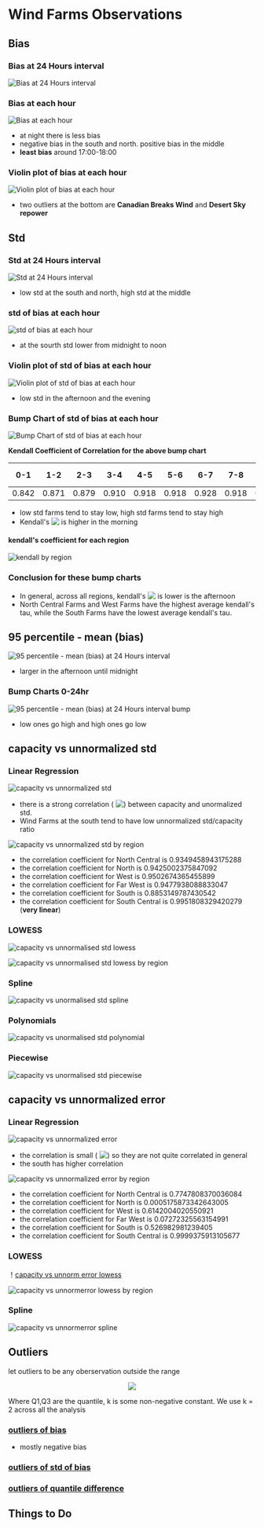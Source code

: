 # Wind Farms Observations

## Bias

### Bias at 24 Hours interval

![Bias at 24 Hours interval](./plots/bias_24hr_with_area.png)

### Bias at each hour

![Bias at each hour](./plots/bias_1hr.png)

- at night there is less bias
- negative bias in the south and north. positive bias in the middle
- **least bias** around 17:00-18:00

### Violin plot of bias at each hour

![Violin plot of bias at each hour](./plots/violin_and_box_bias_1hr.png)

- two outliers at the bottom are **Canadian Breaks Wind** and **Desert Sky repower**

## Std

### Std at 24 Hours interval

![Std at 24 Hours interval](./plots/std_of_bias_24hr.png)

- low std at the south and north, high std at the middle

### std of bias at each hour

![std of bias at each hour](./plots/std_of_bias_1hr.png)

- at the sourth std lower from midnight to noon

### Violin plot of std of bias at each hour

![Violin plot of std of bias at each hour](./plots/violin_and_box_std_of_bias_1hr.png)

- low std in the afternoon and the evening

### Bump Chart of std of bias at each hour

![Bump Chart of std of bias at each hour](./plots/std_bumpchart_all_farm_all_time.png)

**Kendall Coefficient of Correlation for the above bump chart**

|0-1| 1-2 | 2-3 | 3-4 | 4-5 | 5-6 | 6-7 | 7-8 | 8-9 | 9-10 | 10-11 | 11-12 | 12-13 | 13-14 | 14-15 | 15-16 | 16-17 | 17-18 | 18-19 | 19-20 | 20-21 | 21-22 | 22-23 | 23-24 |
| ----- | ----- | ----- | ----- | ----- | ----- | ----- | ----- | ----- | ----- | ----- | ----- | ----- | ----- | ----- | ----- | ----- | ----- | ----- | ----- | ----- | ----- | ----- | ----- |
|0.842 |0.871 |0.879 |0.910 |0.918 |0.918 |0.928 |0.918 |0.916 |0.916 |0.894 |0.891 |0.878 |0.833 |0.808 |<font color='red'>0.825</font> |0.832 |0.853 |0.863 |0.881 |0.865 |0.846 |0.883 |

- low std farms tend to stay low, high std farms tend to stay high
- Kendall's <!-- $\tau$ --> <img style="transform: translateY(0.1em); background: white;" src="https://render.githubusercontent.com/render/math?math=%5Ctau"> is higher in the morning

#### kendall's coefficient for each region

![kendall by region](./plots/kendall.png)

### Conclusion for these bump charts

- In general, across all regions, kendall's <!-- $\tau$ --> <img style="transform: translateY(0.1em); background: white;" src="https://render.githubusercontent.com/render/math?math=%5Ctau"> is lower is the afternoon
- North Central Farms and West Farms have the highest average kendall's tau, while the South Farms have the lowest average kendall's tau.

## 95 percentile - mean (bias)

![95 percentile - mean (bias) at 24 Hours interval](./plots/bias_95quantile_minus_mean_1hr.png)

- larger in the afternoon until midnight

### Bump Charts 0-24hr

![95 percentile - mean (bias) at 24 Hours interval bump](./plots/bumpchart_quantile_0-24.png)

- low ones go high and high ones go low

## capacity vs unnormalized std

### Linear Regression

![capacity vs unnormalized std](./plots/capacity_vs_unnormstd.png)

- there is a strong correlation (<!-- $r^2 = 0.897$ --> <img style="transform: translateY(0.1em); background: white;" src="https://render.githubusercontent.com/render/math?math=r%5E2%20%3D%200.897">) between capacity and unormalized std.
- Wind Farms at the south tend to have low unnormalized std/capacity ratio

![capacity vs unnormalized std by region](./plots/capacity_vs_unnormstd_by_region.png)

- the correlation coefficient for North Central is 0.9349458943175288
- the correlation coefficient for North is 0.9425002375847092
- the correlation coefficient for West is 0.9502674365455899
- the correlation coefficient for Far West is 0.9477938088833047
- the correlation coefficient for South is 0.8853149787430542
- the correlation coefficient for South Central is 0.9951808329420279 (**very linear**)

### LOWESS

![capacity vs unnormalised std lowess](./plots/capacity_vs_unnormstd_lowess.png)

![capacity vs unnormalised std lowess by region](./plots/capacity_vs_unnormstd_lowess_byregion.png)

### Spline

![capacity vs unormalised std spline](./plots/capacity_vs_unnormstd_bspline.png)

### Polynomials

![capacity vs unormalised std polynomial](./plots/capacity_vs_unnormstd_polyfit.png)

### Piecewise

![capacity vs unormalised std piecewise](./plots/capacity_vs_unnormstd_piecewise.png)

## capacity vs unnormalized error

### Linear Regression

![capacity vs unnormalized error](./plots/capacity_vs_unnormerror.png)

- the correlation is small (<!-- $r^2 = 0.1294979748653919$ --> <img style="transform: translateY(0.1em); background: white;" src="https://render.githubusercontent.com/render/math?math=r%5E2%20%3D%200.1294979748653919">) so they are not quite correlated in general
- the south has higher correlation

![capacity vs unnormalized error by region](./plots/capacity_vs_unnormerror_by_region.png)

- the correlation coefficient for North Central is 0.7747808370036084
- the correlation coefficient for North is 0.0005175873342643005
- the correlation coefficient for West is 0.6142004020550921
- the correlation coefficient for Far West is 0.07272325563154991
- the correlation coefficient for South is 0.526982981239405
- the correlation coefficient for South Central is 0.9999375913105677

### LOWESS

！[capacity vs unnorm error lowess](./plots/capacity_vs_unnormerror_lowess.png)

![capacity vs unnormerror lowess by region](./plots/capacity_vs_unnormerror_lowess_byregion.png)

### Spline

![capacity vs unnormerror spline](./plots/capacity_vs_unnormerror_bspline.png)

## Outliers

let outliers to be any oberservation outside the range

<!-- $$
\left[Q_{1}-k\left(Q_{3}-Q_{1}\right), Q_{3}+k\left(Q_{3}-Q_{1}\right)\right]
$$ --> 

<div align="center"><img style="background: white;" src="https://render.githubusercontent.com/render/math?math=%5Cleft%5BQ_%7B1%7D-k%5Cleft(Q_%7B3%7D-Q_%7B1%7D%5Cright)%2C%20Q_%7B3%7D%2Bk%5Cleft(Q_%7B3%7D-Q_%7B1%7D%5Cright)%5Cright%5D"></div>

Where Q1,Q3 are the quantile, k is some non-negative constant. We use k = 2 across all the analysis

### [outliers of bias](./bias_outliers.txt)

- mostly negative bias

### [outliers of std of bias](./std_outliers.txt)

### [outliers of quantile difference](./quantile_outliers.txt)

## Things to Do
